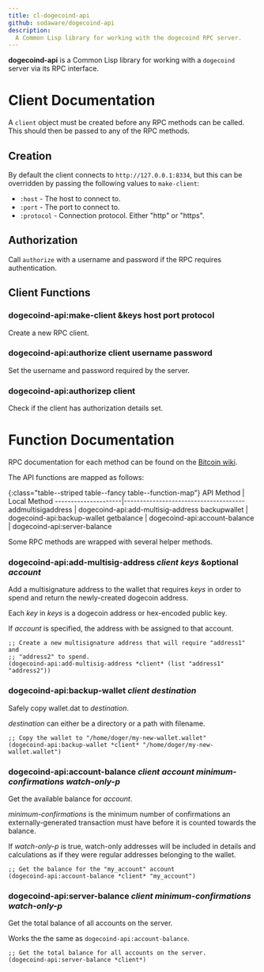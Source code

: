 ```yaml
---
title: cl-dogecoind-api
github: sodaware/dogecoind-api
description:
  A Common Lisp library for working with the dogecoind RPC server.
---
```


**dogecoind-api** is a Common Lisp library for working with a `dogecoind` server
via its RPC interface.


# Client Documentation

A `client` object must be created before any RPC methods can be called. This
should then be passed to any of the RPC methods.

## Creation

By default the client connects to `http://127.0.0.1:8334`, but this can be
overridden by passing the following values to `make-client`:

  - `:host` - The host to connect to.
  - `:port` - The port to connect to.
  - `:protocol` - Connection protocol. Either "http" or "https".


## Authorization

Call `authorize` with a username and password if the RPC requires authentication.

## Client Functions

### dogecoind-api:make-client &keys host port protocol

Create a new RPC client.


### dogecoind-api:authorize client username password

Set the username and password required by the server.


### dogecoind-api:authorizep client

Check if the client has authorization details set.


# Function Documentation

RPC documentation for each method can be found on the
[Bitcoin wiki](https://en.bitcoin.it/wiki/Original_Bitcoin_client/API_calls_list).

The API functions are mapped as follows:

{:class="table--striped table--fancy table--function-map"}
API Method           | Local Method
---------------------|--------------------------------------
addmultisigaddress   | dogecoind-api:add-multisig-address
backupwallet         | dogecoind-api:backup-wallet
getbalance           | dogecoind-api:account-balance
                     | dogecoind-api:server-balance

Some RPC methods are wrapped with several helper methods.


### dogecoind-api:add-multisig-address *client* *keys* &optional *account*

Add a multisignature address to the wallet that requires *keys* in order to
spend and return the newly-created dogecoin address.

Each *key* in *keys* is a dogecoin address or hex-encoded public key. 

If *account* is specified, the address with be assigned to that account.

```common-lisp
;; Create a new multisignature address that will require "address1" and
;; "address2" to spend.
(dogecoind-api:add-multisig-address *client* (list "address1" "address2"))
```


### dogecoind-api:backup-wallet *client* *destination*

Safely copy wallet.dat to *destination*.

*destination* can either be a directory or a path with filename.

```common-lisp
;; Copy the wallet to "/home/doger/my-new-wallet.wallet"
(dogecoind-api:backup-wallet *client* "/home/doger/my-new-wallet.wallet")
```


### dogecoind-api:account-balance *client* *account* *minimum-confirmations* *watch-only-p*

Get the available balance for *account*.

*minimum-confirmations* is the minimum number of confirmations an
externally-generated transaction must have before it is counted towards the
balance.

If *watch-only-p* is true, watch-only addresses will be included in details and
calculations as if they were regular addresses belonging to the wallet.

```common-lisp
;; Get the balance for the "my_account" account
(dogecoind-api:account-balance *client* "my_account")
```


### dogecoind-api:server-balance *client* *minimum-confirmations* *watch-only-p*

Get the total balance of all accounts on the server.

Works the the same as `dogecoind-api:account-balance`.

```common-lisp
;; Get the total balance for all accounts on the server.
(dogecoind-api:server-balance *client*)
```
